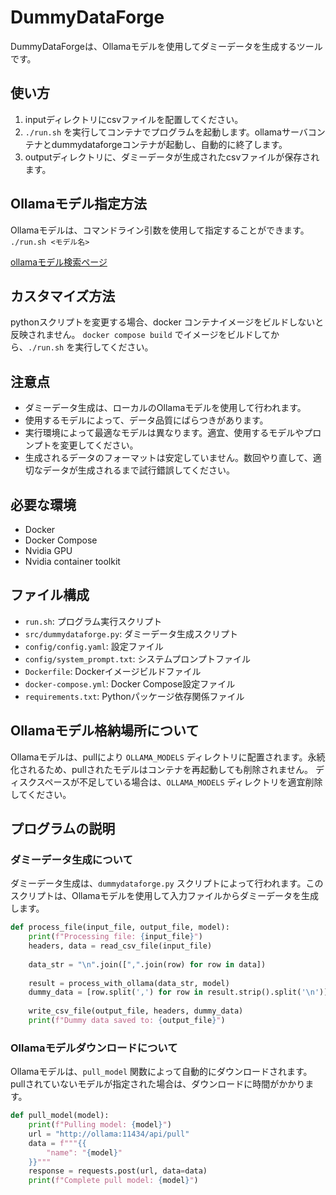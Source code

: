 # DummyDataForge

DummyDataForgeは、Ollamaモデルを使用してダミーデータを生成するツールです。

## 使い方

1. inputディレクトリにcsvファイルを配置してください。
2. `./run.sh` を実行してコンテナでプログラムを起動します。ollamaサーバコンテナとdummydataforgeコンテナが起動し、自動的に終了します。
4. outputディレクトリに、ダミーデータが生成されたcsvファイルが保存されます。

## Ollamaモデル指定方法

Ollamaモデルは、コマンドライン引数を使用して指定することができます。
`./run.sh <モデル名>`

[ollamaモデル検索ページ](https://ollama.com/library)

## カスタマイズ方法

pythonスクリプトを変更する場合、docker コンテナイメージをビルドしないと反映されません。
`docker compose build` でイメージをビルドしてから、`./run.sh` を実行してください。

## 注意点

* ダミーデータ生成は、ローカルのOllamaモデルを使用して行われます。
* 使用するモデルによって、データ品質にばらつきがあります。
* 実行環境によって最適なモデルは異なります。適宜、使用するモデルやプロンプトを変更してください。
* 生成されるデータのフォーマットは安定していません。数回やり直して、適切なデータが生成されるまで試行錯誤してください。

## 必要な環境

* Docker
* Docker Compose
* Nvidia GPU
* Nvidia container toolkit

## ファイル構成

* `run.sh`: プログラム実行スクリプト
* `src/dummydataforge.py`: ダミーデータ生成スクリプト
* `config/config.yaml`: 設定ファイル
* `config/system_prompt.txt`: システムプロンプトファイル
* `Dockerfile`: Dockerイメージビルドファイル
* `docker-compose.yml`: Docker Compose設定ファイル
* `requirements.txt`: Pythonパッケージ依存関係ファイル

## Ollamaモデル格納場所について

Ollamaモデルは、pullにより `OLLAMA_MODELS` ディレクトリに配置されます。永続化されるため、pullされたモデルはコンテナを再起動しても削除されません。
ディスクスペースが不足している場合は、`OLLAMA_MODELS` ディレクトリを適宜削除してください。

## プログラムの説明

### ダミーデータ生成について

ダミーデータ生成は、`dummydataforge.py` スクリプトによって行われます。このスクリプトは、Ollamaモデルを使用して入力ファイルからダミーデータを生成します。

```python
def process_file(input_file, output_file, model):
    print(f"Processing file: {input_file}")
    headers, data = read_csv_file(input_file)
    
    data_str = "\n".join([",".join(row) for row in data])
    
    result = process_with_ollama(data_str, model)
    dummy_data = [row.split(',') for row in result.strip().split('\n')]
    
    write_csv_file(output_file, headers, dummy_data)
    print(f"Dummy data saved to: {output_file}")
```

### Ollamaモデルダウンロードについて

Ollamaモデルは、`pull_model` 関数によって自動的にダウンロードされます。
pullされていないモデルが指定された場合は、ダウンロードに時間がかかります。

```python
def pull_model(model):
    print(f"Pulling model: {model}")
    url = "http://ollama:11434/api/pull"
    data = f"""{{
        "name": "{model}"
    }}"""
    response = requests.post(url, data=data)
    print(f"Complete pull model: {model}")
```

